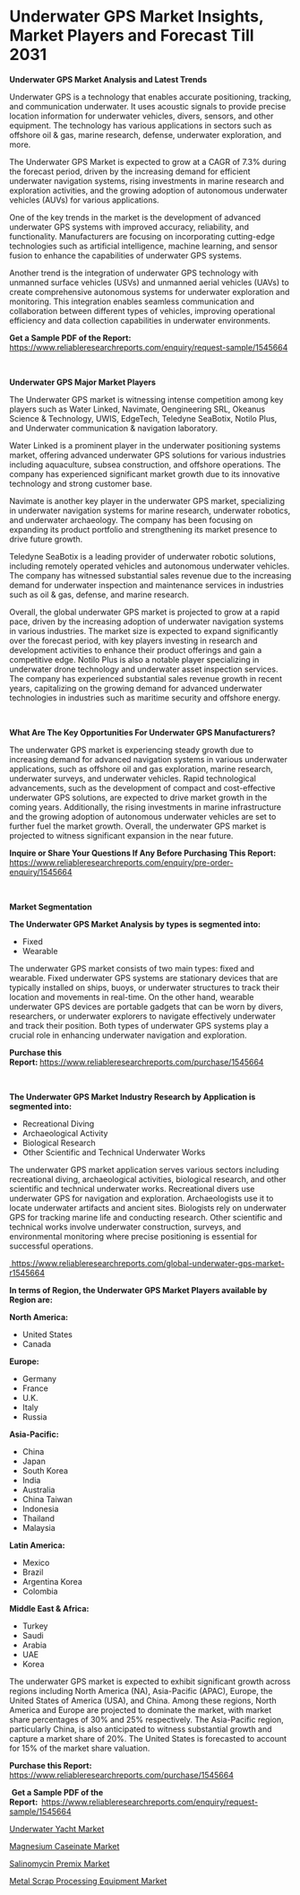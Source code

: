 <p><h1>Underwater GPS Market Insights, Market Players and Forecast Till 2031</h1></p><p><strong>Underwater GPS Market Analysis and Latest Trends</strong></p>
<p><p>Underwater GPS is a technology that enables accurate positioning, tracking, and communication underwater. It uses acoustic signals to provide precise location information for underwater vehicles, divers, sensors, and other equipment. The technology has various applications in sectors such as offshore oil & gas, marine research, defense, underwater exploration, and more.</p><p>The Underwater GPS Market is expected to grow at a CAGR of 7.3% during the forecast period, driven by the increasing demand for efficient underwater navigation systems, rising investments in marine research and exploration activities, and the growing adoption of autonomous underwater vehicles (AUVs) for various applications.</p><p>One of the key trends in the market is the development of advanced underwater GPS systems with improved accuracy, reliability, and functionality. Manufacturers are focusing on incorporating cutting-edge technologies such as artificial intelligence, machine learning, and sensor fusion to enhance the capabilities of underwater GPS systems.</p><p>Another trend is the integration of underwater GPS technology with unmanned surface vehicles (USVs) and unmanned aerial vehicles (UAVs) to create comprehensive autonomous systems for underwater exploration and monitoring. This integration enables seamless communication and collaboration between different types of vehicles, improving operational efficiency and data collection capabilities in underwater environments.</p></p>
<p><strong>Get a Sample PDF of the Report:&nbsp;</strong> <a href="https://www.reliableresearchreports.com/enquiry/request-sample/1545664">https://www.reliableresearchreports.com/enquiry/request-sample/1545664</a></p>
<p>&nbsp;</p>
<p><strong>Underwater GPS Major Market Players</strong></p>
<p><p>The Underwater GPS market is witnessing intense competition among key players such as Water Linked, Navimate, Oengineering SRL, Okeanus Science & Technology, UWIS, EdgeTech, Teledyne SeaBotix, Notilo Plus, and Underwater communication & navigation laboratory.</p><p>Water Linked is a prominent player in the underwater positioning systems market, offering advanced underwater GPS solutions for various industries including aquaculture, subsea construction, and offshore operations. The company has experienced significant market growth due to its innovative technology and strong customer base.</p><p>Navimate is another key player in the underwater GPS market, specializing in underwater navigation systems for marine research, underwater robotics, and underwater archaeology. The company has been focusing on expanding its product portfolio and strengthening its market presence to drive future growth.</p><p>Teledyne SeaBotix is a leading provider of underwater robotic solutions, including remotely operated vehicles and autonomous underwater vehicles. The company has witnessed substantial sales revenue due to the increasing demand for underwater inspection and maintenance services in industries such as oil & gas, defense, and marine research.</p><p>Overall, the global underwater GPS market is projected to grow at a rapid pace, driven by the increasing adoption of underwater navigation systems in various industries. The market size is expected to expand significantly over the forecast period, with key players investing in research and development activities to enhance their product offerings and gain a competitive edge. Notilo Plus is also a notable player specializing in underwater drone technology and underwater asset inspection services. The company has experienced substantial sales revenue growth in recent years, capitalizing on the growing demand for advanced underwater technologies in industries such as maritime security and offshore energy.</p></p>
<p>&nbsp;</p>
<p><strong>What Are The Key Opportunities For Underwater GPS Manufacturers?</strong></p>
<p><p>The underwater GPS market is experiencing steady growth due to increasing demand for advanced navigation systems in various underwater applications, such as offshore oil and gas exploration, marine research, underwater surveys, and underwater vehicles. Rapid technological advancements, such as the development of compact and cost-effective underwater GPS solutions, are expected to drive market growth in the coming years. Additionally, the rising investments in marine infrastructure and the growing adoption of autonomous underwater vehicles are set to further fuel the market growth. Overall, the underwater GPS market is projected to witness significant expansion in the near future.</p></p>
<p><strong>Inquire or Share Your Questions If Any Before Purchasing This Report:</strong> <a href="https://www.reliableresearchreports.com/enquiry/pre-order-enquiry/1545664">https://www.reliableresearchreports.com/enquiry/pre-order-enquiry/1545664</a></p>
<p>&nbsp;</p>
<p><strong>Market Segmentation</strong></p>
<p><strong>The Underwater GPS Market Analysis by types is segmented into:</strong></p>
<p><ul><li>Fixed</li><li>Wearable</li></ul></p>
<p><p>The underwater GPS market consists of two main types: fixed and wearable. Fixed underwater GPS systems are stationary devices that are typically installed on ships, buoys, or underwater structures to track their location and movements in real-time. On the other hand, wearable underwater GPS devices are portable gadgets that can be worn by divers, researchers, or underwater explorers to navigate effectively underwater and track their position. Both types of underwater GPS systems play a crucial role in enhancing underwater navigation and exploration.</p></p>
<p><strong>Purchase this Report:&nbsp;</strong><a href="https://www.reliableresearchreports.com/purchase/1545664">https://www.reliableresearchreports.com/purchase/1545664</a></p>
<p>&nbsp;</p>
<p><strong>The Underwater GPS Market Industry Research by Application is segmented into:</strong></p>
<p><ul><li>Recreational Diving</li><li>Archaeological Activity</li><li>Biological Research</li><li>Other Scientific and Technical Underwater Works</li></ul></p>
<p><p>The underwater GPS market application serves various sectors including recreational diving, archaeological activities, biological research, and other scientific and technical underwater works. Recreational divers use underwater GPS for navigation and exploration. Archaeologists use it to locate underwater artifacts and ancient sites. Biologists rely on underwater GPS for tracking marine life and conducting research. Other scientific and technical works involve underwater construction, surveys, and environmental monitoring where precise positioning is essential for successful operations.</p></p>
<p><a href="https://www.reliableresearchreports.com/global-underwater-gps-market-r1545664">&nbsp;https://www.reliableresearchreports.com/global-underwater-gps-market-r1545664</a></p>
<p><strong>In terms of Region, the Underwater GPS Market Players available by Region are:</strong></p>
<p>
    <p> <strong> North America: </strong>
        <ul>
            <li>United States</li>
            <li>Canada</li>
        </ul>
        </p> 
    <p> <strong> Europe: </strong>
        <ul>
            <li>Germany</li>
            <li>France</li>
            <li>U.K.</li>
            <li>Italy</li>
            <li>Russia</li>
        </ul>
        </p> 
    <p> <strong> Asia-Pacific: </strong>
        <ul>
            <li>China</li>
            <li>Japan</li>
            <li>South Korea</li>
            <li>India</li>
            <li>Australia</li>
            <li>China Taiwan</li>
            <li>Indonesia</li>
            <li>Thailand</li>
            <li>Malaysia</li>
        </ul>
        </p> 
    <p> <strong> Latin America: </strong>
        <ul>
            <li>Mexico</li>
            <li>Brazil</li>
            <li>Argentina Korea</li>
            <li>Colombia</li>
        </ul>
        </p> 
    <p> <strong> Middle East & Africa: </strong>
        <ul>
            <li>Turkey</li>
            <li>Saudi</li>
            <li>Arabia</li>
            <li>UAE</li>
            <li>Korea</li>
        </ul>
    </p>
    </p>
<p><p>The underwater GPS market is expected to exhibit significant growth across regions including North America (NA), Asia-Pacific (APAC), Europe, the United States of America (USA), and China. Among these regions, North America and Europe are projected to dominate the market, with market share percentages of 30% and 25% respectively. The Asia-Pacific region, particularly China, is also anticipated to witness substantial growth and capture a market share of 20%. The United States is forecasted to account for 15% of the market share valuation.</p></p>
<p><strong>Purchase this Report: </strong><a href="https://www.reliableresearchreports.com/purchase/1545664">https://www.reliableresearchreports.com/purchase/1545664</a></p>
<p>&nbsp;<strong>Get a Sample PDF of the Report:&nbsp;&nbsp;</strong><a href="https://www.reliableresearchreports.com/enquiry/request-sample/1545664">https://www.reliableresearchreports.com/enquiry/request-sample/1545664</a></p>
<p><strong></strong></p>
<p><p><a href="https://github.com/kosella/Market-Research-Report-List-2/blob/main/underwater-yacht-market.md">Underwater Yacht Market</a></p><p><a href="https://issuu.com/reportprime-2/docs/magnesium-caseinate-market-size-2030.pptx">Magnesium Caseinate Market</a></p><p><a href="https://issuu.com/reportprime-2/docs/salinomycin-premix-market-size-2030.pptx">Salinomycin Premix Market</a></p><p><a href="https://github.com/nathandecarvalho/Market-Research-Report-List-2/blob/main/metal-scrap-processing-equipment-market.md">Metal Scrap Processing Equipment Market</a></p></p>